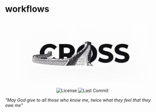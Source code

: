 # workflows

<div align="center">
  <br>
  <img width="85%" style="max-width:85%" src=".github/cross.jpg" title="cross">
  <br>
</div>

<p align="center">
<img src="https://img.shields.io/github/license/havario/workflows.svg?style=flat" alt="License" />
<img src="https://img.shields.io/github/last-commit/havario/workflows?style=flat" alt="Last Commit" />
</p>

_"May God give to all those who know me, twice what they feel that they owe me"_